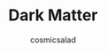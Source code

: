 ---
title: Dark Matter
author: cosmicsalad
github: https://github.com/cosmicsalad
description_markdown: >-
  A cold, dark & frosty theme.
download: https://github.com/cosmicsalad/Discord-Themes-and-Plugins/tree/master/themes/DarkMatter
demo: https://cdn.rawgit.com/cosmicsalad/Discord-Themes-and-Plugins/master/themes/DarkMatter/DarkMatter.theme.css
support: https://github.com/cosmicsalad/Discord-Themes-and-Plugins/issues
style: dark
tags:
images:
  - name: Dark Matter Preview
    image: /images/themes/Dark_Matter_Preview.jpg
    
layout: product
ghcommentid: 14
---